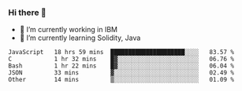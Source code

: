 ### Hi there 👋

<!--
**mathcodeman/mathcodeman** is a ✨ _special_ ✨ repository because its `README.md` (this file) appears on your GitHub profile.

Here are some ideas to get you started:

- 🔭 I’m currently working on ...
- 🌱 I’m currently learning ...
- 👯 I’m looking to collaborate on ...
- 🤔 I’m looking for help with ...
- 💬 Ask me about ...
- 📫 How to reach me: ...
- 😄 Pronouns: ...
- ⚡ Fun fact: ...
-->

- 🔭 I’m currently working in IBM
- 🌱 I’m currently learning Solidity, Java

<!--START_SECTION:waka-->

```text
JavaScript   18 hrs 59 mins  █████████████████████░░░░   83.57 %
C            1 hr 32 mins    █▓░░░░░░░░░░░░░░░░░░░░░░░   06.76 %
Bash         1 hr 22 mins    █▓░░░░░░░░░░░░░░░░░░░░░░░   06.04 %
JSON         33 mins         ▓░░░░░░░░░░░░░░░░░░░░░░░░   02.49 %
Other        14 mins         ▒░░░░░░░░░░░░░░░░░░░░░░░░   01.09 %
```

<!--END_SECTION:waka-->
